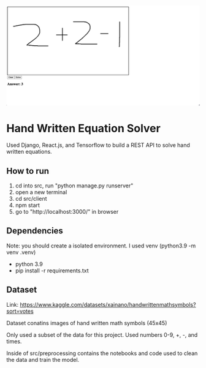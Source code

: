 ![plot](images/example.png)

# Hand Written Equation Solver
Used Django, React.js, and Tensorflow to build a REST API to solve hand written equations.

## How to run
1. cd into src, run "python manage.py runserver"
2. open a new terminal
3. cd src/client
4. npm start
5. go to "http://localhost:3000/" in browser

## Dependencies

Note: you should create a isolated environment. I used venv (python3.9 -m venv .venv)
- python 3.9
- pip install -r requirements.txt

## Dataset
Link: https://www.kaggle.com/datasets/xainano/handwrittenmathsymbols?sort=votes

Dataset conatins images of hand written math symbols (45x45)

Only used a subset of the data for this project. Used numbers 0-9, +, -, and times.

Inside of src/preprocessing contains the notebooks and code used to clean the data and train the model.
